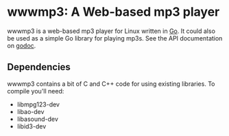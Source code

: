 # wwwmp3: A Web-based mp3 player

wwwmp3 is a web-based mp3 player for Linux written in [Go](https://golang.org/). It could also be used as a simple Go library for playing mp3s. See the API documentation on [godoc](http://godoc.org/github.com/jeffwilliams/wwwmp3).

## Dependencies

wwwmp3 contains a bit of C and C++ code for using existing libraries. To compile you'll need:

  * libmpg123-dev
  * libao-dev
  * libasound-dev
  * libid3-dev

